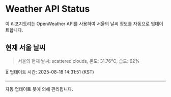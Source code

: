 
# Weather API Status

이 리포지토리는 OpenWeather API를 사용하여 서울의 날씨 정보를 자동으로 업데이트합니다.

## 현재 서울 날씨
> 서울의 현재 날씨: scattered clouds, 온도: 31.76°C, 습도: 62%

⏳ 업데이트 시간: 2025-08-18 14:31:51 (KST)

---
자동 업데이트 봇에 의해 관리됩니다.
